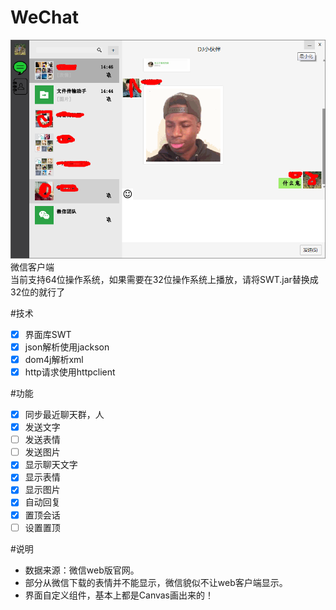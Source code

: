 # WeChat
![img](./src/images/example.png "预览图")
微信客户端<br>
当前支持64位操作系统，如果需要在32位操作系统上播放，请将SWT.jar替换成32位的就行了 <br>

#技术
- [x] 界面库SWT
- [x] json解析使用jackson
- [x] dom4j解析xml
- [x] http请求使用httpclient

#功能
- [x] 同步最近聊天群，人
- [x] 发送文字
- [ ] 发送表情
- [ ] 发送图片
- [x] 显示聊天文字
- [x] 显示表情
- [x] 显示图片
- [x] 自动回复
- [x] 置顶会话
- [ ] 设置置顶

#说明
 * 数据来源：微信web版官网。
 * 部分从微信下载的表情并不能显示，微信貌似不让web客户端显示。
 * 界面自定义组件，基本上都是Canvas画出来的！
